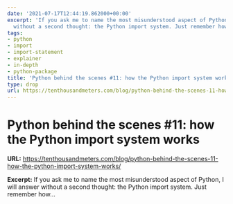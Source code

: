 ```yaml
---
date: '2021-07-17T12:44:19.862000+00:00'
excerpt: 'If you ask me to name the most misunderstood aspect of Python, I will answer
  without a second thought: the Python import system. Just remember how...'
tags:
- python
- import
- import-statement
- explainer
- in-depth
- python-package
title: 'Python behind the scenes #11: how the Python import system works'
type: drop
url: https://tenthousandmeters.com/blog/python-behind-the-scenes-11-how-the-python-import-system-works/
---
```


# Python behind the scenes #11: how the Python import system works

**URL:** https://tenthousandmeters.com/blog/python-behind-the-scenes-11-how-the-python-import-system-works/

**Excerpt:** If you ask me to name the most misunderstood aspect of Python, I will answer without a second thought: the Python import system. Just remember how...

